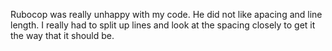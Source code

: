 Rubocop was really unhappy with my code.  He did not like apacing and line length.  I really had to split up lines and look at the spacing closely to get it the way that it should be.
